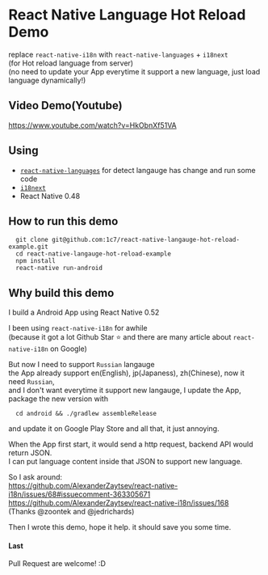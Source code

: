 # React Native Language Hot Reload Demo
replace `react-native-i18n` with `react-native-languages` + `i18next`        
(for Hot reload language from server)    
(no need to update your App everytime it support a new language, just load language dynamically!)     

## Video Demo(Youtube)
https://www.youtube.com/watch?v=HkObnXf51VA

## Using 
* [`react-native-languages`](https://github.com/react-community/react-native-languages) for detect langauge has change and run some code
* [`i18next`](https://www.i18next.com/)
* React Native 0.48

## How to run this demo
```
  git clone git@github.com:1c7/react-native-langauge-hot-reload-example.git
  cd react-native-langauge-hot-reload-example
  npm install
  react-native run-android
```

## Why build this demo
I build a Android App using React Native 0.52     

I been using `react-native-i18n` for awhile      
(because it got a lot Github Star :star: and there are many article about `react-native-i18n` on Google)      

But now I need to support `Russian` langauge      
the App already support en(English), jp(Japaness), zh(Chinese), now it need `Russian`,     
and I don't want everytime it support new langauge, I update the App, package the new version with     
```
  cd android && ./gradlew assembleRelease
```
and update it on Google Play Store and all that, it just annoying.   

When the App first start, it would send a http request, backend API would return JSON.    
I can put language content inside that JSON to support new language.  

So I ask around:    
https://github.com/AlexanderZaytsev/react-native-i18n/issues/68#issuecomment-363305671   
https://github.com/AlexanderZaytsev/react-native-i18n/issues/168   
(Thanks @zoontek and @jedrichards)

Then I wrote this demo, hope it help. it should save you some time.   

#### Last
Pull Request are welcome! :D  